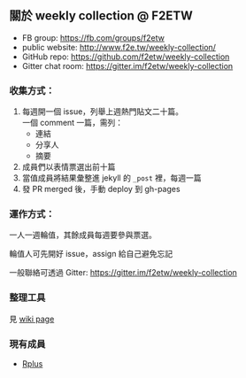 ## 關於 weekly collection @ F2ETW

* FB group: <https://fb.com/groups/f2etw>
* public website: <http://www.f2e.tw/weekly-collection/>
* GitHub repo: <https://github.com/f2etw/weekly-collection>
* Gitter chat room: <https://gitter.im/f2etw/weekly-collection>

### 收集方式：

1. 每週開一個 issue，列舉上週熱門貼文二十篇。  
   一個 comment 一篇，需列：  
    * 連結
    * 分享人
    * 摘要
2. 成員們以表情票選出前十篇
3. 當值成員將結果彙整進 jekyll 的 `_post` 裡，每週一篇
4. 發 PR merged 後，手動 deploy 到 gh-pages

### 運作方式：

一人一週輪值，其餘成員每週要參與票選。

輪值人可先開好 issue，assign 給自己避免忘記

一般聯絡可透過 Gitter: <https://gitter.im/f2etw/weekly-collection>

### 整理工具

見 [wiki page](https://github.com/f2etw/weekly-collection/wiki)

### 現有成員

* [Rplus](https://www.facebook.com/rplus.tw)
